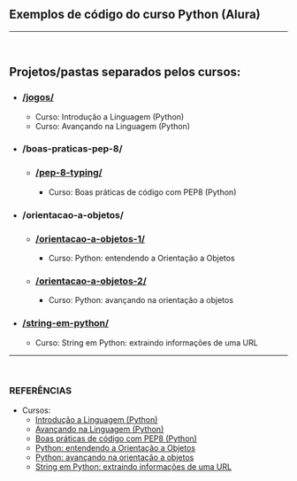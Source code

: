 ## Exemplos de código do curso Python (Alura)
---
<br>


## Projetos/pastas separados pelos cursos:
- ### [/jogos/](https://github.com/TomazWill/python-alura/tree/master/jogos)
  - Curso: Introdução a Linguagem (Python)
  - Curso: Avançando na Linguagem (Python)

- ### /boas-praticas-pep-8/
  - ### [/pep-8-typing/](https://github.com/TomazWill/python-alura/tree/master/boas-praticas-pep-8/pep-8-typing)
    - Curso: Boas práticas de código com PEP8 (Python)

- ### /orientacao-a-objetos/
  - ### [/orientacao-a-objetos-1/](https://github.com/TomazWill/python-alura/tree/master/orientacao-a-objetos/orientacao-a-objetos-1)
    - Curso: Python: entendendo a Orientação a Objetos
  - ### [/orientacao-a-objetos-2/](https://github.com/TomazWill/python-alura/tree/master/orientacao-a-objetos/orientacao-a-objetos-2)
    - Curso: Python: avançando na orientação a objetos

- ### [/string-em-python/](https://github.com/TomazWill/python-alura/tree/master/string-em-python)
  - Curso: String em Python: extraindo informações de uma URL

---
<br>


###	**REFERÊNCIAS**
- Cursos: <br>
  - [Introdução a Linguagem (Python)](https://cursos.alura.com.br/course/python-introducao-a-linguagem "Introdução a Linguagem (Python)")
  - [Avançando na Linguagem (Python)](https://cursos.alura.com.br/course/python-3-avancando-na-linguagem "Avançando na Linguagem (Python)")
  - [Boas práticas de código com PEP8 (Python)](https://cursos.alura.com.br/course/pep8-linters-python "Boas práticas de código com PEP8 (Python)")
  - [Python: entendendo a Orientação a Objetos](https://cursos.alura.com.br/course/python-3-intro-orientacao-objetos "Python: entendendo a Orientação a Objetos")
  - [Python: avançando na orientação a objetos](https://cursos.alura.com.br/course/python-3-avancando-orientacao-objetos "Python: avançando na orientação a objetos")
  - [String em Python: extraindo informações de uma URL](https://cursos.alura.com.br/course/string-python-extraindo-informacoes-url "String em Python: extraindo informações de uma URL")